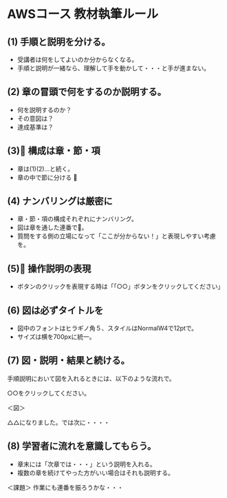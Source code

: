 # AWSコース 教材執筆ルール


## (1) 手順と説明を分ける。
  - 受講者は何をしてよいのか分からなくなる。  
  - 手順と説明が一緒なら、理解して手を動かして・・・と手が進まない。

## (2) 章の冒頭で何をするのか説明する。
  - 何を説明するのか？
  - その意図は？
  - 達成基準は？

## (3) 構成は章・節・項
  - 章は(1)(2)...と続く。
  - 章の中で節に分ける

## (4) ナンバリングは厳密に 
  - 章・節・項の構成それぞれにナンバリング。
  - 図は章を通した連番で。
  - 質問をする側の立場になって「ここが分からない！」と表現しやすい考慮を。

## (5) 操作説明の表現
  - ボタンのクリックを表現する時は「「○○」ボタンをクリックしてください」

## (6) 図は必ずタイトルを
  - 図中のフォントはヒラギノ角５、スタイルはNormalW4で12ptで。
  - サイズは横を700pxに統一。

## (7) 図・説明・結果と続ける。

手順説明において図を入れるときには、以下のような流れで。

○○をクリックしてください。

＜図＞

△△になりました。では次に・・・・ 

## (8) 学習者に流れを意識してもらう。
  - 章末には「次章では・・・」という説明を入れる。
  - 複数の章を続けてやった方がいい場合はそれも説明する。


＜課題＞
作業にも連番を振ろうかな・・・


